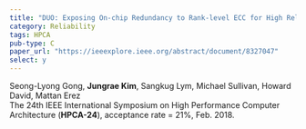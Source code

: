 ```yaml
---
title: "DUO: Exposing On-chip Redundancy to Rank-level ECC for High Reliability"
category: Reliability
tags: HPCA
pub-type: C
paper_url: "https://ieeexplore.ieee.org/abstract/document/8327047"
select: y
---
```


Seong-Lyong Gong, **Jungrae Kim**, Sangkug Lym, Michael Sullivan, Howard David, Mattan Erez<br>
The 24th IEEE International Symposium on High Performance Computer Architecture (**HPCA-24**), acceptance rate = 21%, Feb. 2018.

